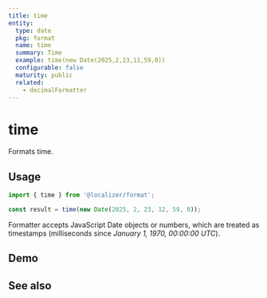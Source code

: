 ```yaml
---
title: time
entity:
  type: date
  pkg: format
  name: time
  summary: Time
  example: time(new Date(2025,2,23,11,59,0))
  configurable: false
  maturity: public
  related:
    - decimalFormatter
---
```


# time <Package name="format"/>

Formats time.

## Usage

```typescript twoslash
import { time } from '@localizer/format';

const result = time(new Date(2025, 2, 23, 12, 59, 0));
```

Formatter accepts JavaScript Date objects or numbers, which are treated as timestamps (milliseconds since _January 1, 1970, 00:00:00 UTC_).

## Demo

<script setup>
  import { ref } from 'vue';
  import { NFormItem } from 'naive-ui/es/form';
  import { NDatePicker } from 'naive-ui/es/date-picker';

  const value = ref(1742727540000);
</script>

<EntityDemo :args="[value]">
  <NFormItem label="Value">
    <NDatePicker v-model:value="value" type="datetime" />
  </NFormItem>
</EntityDemo>

## See also

<Entities />
